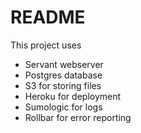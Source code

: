 # README

This project uses

* Servant webserver
* Postgres database
* S3 for storing files
* Heroku for deployment
* Sumologic for logs
* Rollbar for error reporting
